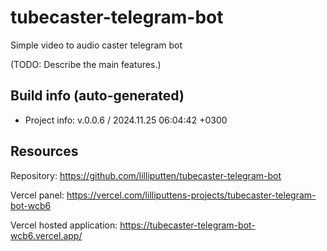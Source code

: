 <!--
 @since 2024.11.20, 02:55
 @changed 2024.11.20, 02:55
-->

# tubecaster-telegram-bot

Simple video to audio caster telegram bot

(TODO: Describe the main features.)

## Build info (auto-generated)

- Project info: v.0.0.6 / 2024.11.25 06:04:42 +0300

## Resources

Repository: https://github.com/lilliputten/tubecaster-telegram-bot

Vercel panel: https://vercel.com/lilliputtens-projects/tubecaster-telegram-bot-wcb6

Vercel hosted application: https://tubecaster-telegram-bot-wcb6.vercel.app/
